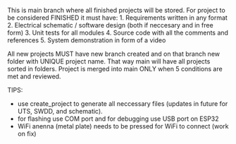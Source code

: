 This is main branch where all finished projects will be stored. 
For project to be considered FINISHED it must have: 1. Requirements written in any format
                                                    2. Electrical schematic / software design (both if neccesary and in free form)
                                                    3. Unit tests for all modules
                                                    4. Source code with all the comments and references
                                                    5. System demonstration in form of a video

All new projects MUST have new branch created and on that branch new folder with UNIQUE project name. That way main will have all projects sorted in folders.
Project is merged into main ONLY when 5 conditions are met and reviewed.

TIPS:
- use create_project to generate all neccessary files (updates in future for UTS, SWDD, and schematic).
- for flashing use COM port and for debugging use USB port on ESP32
- WiFi anenna (metal plate) needs to be pressed for WiFi to connect (work on fix)
